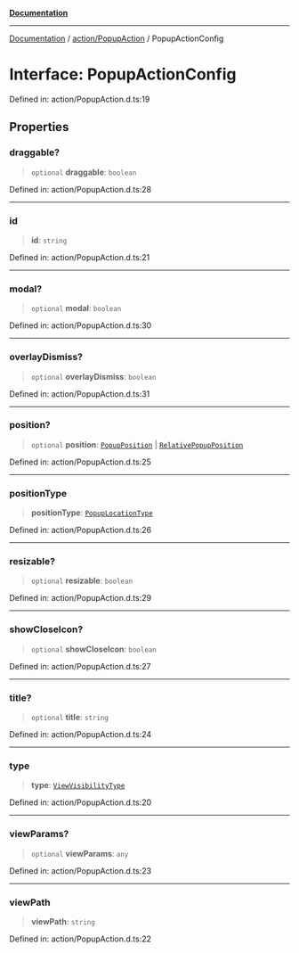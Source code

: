 [**Documentation**](../../../index.md)

***

[Documentation](../../../index.md) / [action/PopupAction](../index.md) / PopupActionConfig

# Interface: PopupActionConfig

Defined in: action/PopupAction.d.ts:19

## Properties

### draggable?

> `optional` **draggable**: `boolean`

Defined in: action/PopupAction.d.ts:28

***

### id

> **id**: `string`

Defined in: action/PopupAction.d.ts:21

***

### modal?

> `optional` **modal**: `boolean`

Defined in: action/PopupAction.d.ts:30

***

### overlayDismiss?

> `optional` **overlayDismiss**: `boolean`

Defined in: action/PopupAction.d.ts:31

***

### position?

> `optional` **position**: [`PopupPosition`](PopupPosition.md) \| [`RelativePopupPosition`](RelativePopupPosition.md)

Defined in: action/PopupAction.d.ts:25

***

### positionType

> **positionType**: [`PopupLocationType`](../type-aliases/PopupLocationType.md)

Defined in: action/PopupAction.d.ts:26

***

### resizable?

> `optional` **resizable**: `boolean`

Defined in: action/PopupAction.d.ts:29

***

### showCloseIcon?

> `optional` **showCloseIcon**: `boolean`

Defined in: action/PopupAction.d.ts:27

***

### title?

> `optional` **title**: `string`

Defined in: action/PopupAction.d.ts:24

***

### type

> **type**: [`ViewVisibilityType`](../type-aliases/ViewVisibilityType.md)

Defined in: action/PopupAction.d.ts:20

***

### viewParams?

> `optional` **viewParams**: `any`

Defined in: action/PopupAction.d.ts:23

***

### viewPath

> **viewPath**: `string`

Defined in: action/PopupAction.d.ts:22
